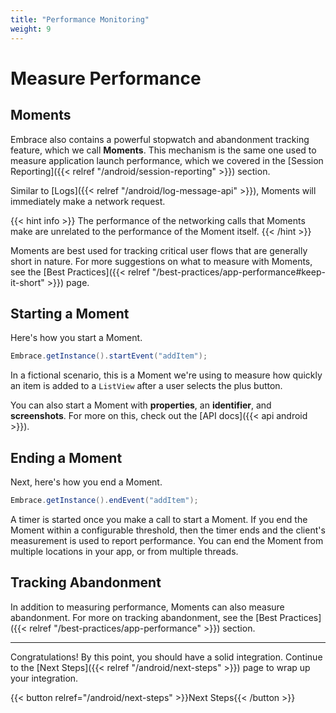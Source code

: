 ```yaml
---
title: "Performance Monitoring"
weight: 9
---
```


# Measure Performance

## Moments

Embrace also contains a powerful stopwatch and abandonment tracking feature, which we call **Moments**.
This mechanism is the same one used to measure application launch performance, which we covered in the [Session Reporting]({{< relref "/android/session-reporting" >}}) section.

Similar to [Logs]({{< relref "/android/log-message-api" >}}), Moments will immediately make a network request.

{{< hint info >}}
The performance of the networking calls that Moments make are unrelated to the performance of the Moment itself.
{{< /hint >}}

Moments are best used for tracking critical user flows that are generally short in nature.
For more suggestions on what to measure with Moments, see the [Best Practices]({{< relref "/best-practices/app-performance#keep-it-short" >}}) page.

## Starting a Moment

Here's how you start a Moment.

```java
Embrace.getInstance().startEvent("addItem");
```

In a fictional scenario, this is a Moment we're using to measure how quickly an item is added to a `ListView` after a user selects the plus button.

You can also start a Moment with **properties**, an **identifier**, and **screenshots**.
For more on this, check out the [API docs]({{< api android >}}).


## Ending a Moment

Next, here's how you end a Moment.

```java
Embrace.getInstance().endEvent("addItem");
```

A timer is started once you make a call to start a Moment.
If you end the Moment within a configurable threshold, then the timer ends and the client's measurement is used to report performance.
You can end the Moment from multiple locations in your app, or from multiple threads. 

## Tracking Abandonment

In addition to measuring performance, Moments can also measure abandonment.
For more on tracking abandonment, see the [Best Practices]({{< relref "/best-practices/app-performance" >}}) section.

---

Congratulations! By this point, you should have a solid integration. Continue to the [Next Steps]({{< relref "/android/next-steps" >}}) page to wrap up your integration.

{{< button relref="/android/next-steps" >}}Next Steps{{< /button >}}
